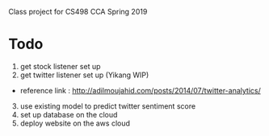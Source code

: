 Class project for CS498 CCA Spring 2019
# Todo

1. get stock listener set up 
2. get twitter listener set up (Yikang WIP)
  - reference link : http://adilmoujahid.com/posts/2014/07/twitter-analytics/
3. use existing model to predict twitter sentiment score
4. set up database on the cloud
5. deploy website on the aws cloud
